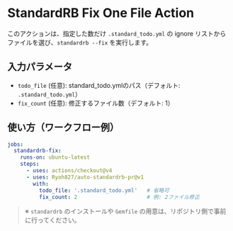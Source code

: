 # StandardRB Fix One File Action

このアクションは、指定した数だけ `.standard_todo.yml` の ignore リストからファイルを選び、`standardrb --fix` を実行します。

## 入力パラメータ
- `todo_file` (任意): standard_todo.ymlのパス（デフォルト: `.standard_todo.yml`）
- `fix_count` (任意): 修正するファイル数（デフォルト: 1）

## 使い方（ワークフロー例）

```yaml
jobs:
  standardrb-fix:
    runs-on: ubuntu-latest
    steps:
      - uses: actions/checkout@v4
      - uses: Ryoh827/auto-standardrb-pr@v1
        with:
          todo_file: '.standard_todo.yml'   # 省略可
          fix_count: 2                      # 例: 2ファイル修正
```

> ※ `standardrb` のインストールや `Gemfile` の用意は、リポジトリ側で事前に行ってください。
